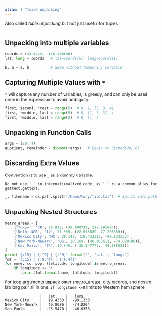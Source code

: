 ```yaml
---
alias: [ "tuple unpacking" ]
---
```

Also called *tuple unpacking* but not just useful for tuples

```toc
```

## Unpacking into multiple variables
```python
coords = (33.9425, -118.408056)
lat, long = coords   # lat=coords[0]; long=coords[1]

b, a = a, b          # Swap without temporary variable
```

## Capturing Multiple Values with `*`
`*` will capture any number of variables, is greedy, and can only be used once in the expression to avoid ambiguity.
```python
first, second, *rest = range(5)  # 0, 1, [2, 3, 4]
first, *middle, last = range(5)  # 0, [1, 2, 3], 4
first, *middle, last = range(2)  # 0, [], 1
```

## Unpacking in Function Calls
```python
args = (20, 8)
quotient, remainder = divmod(*args)   # Equiv to divmod(20, 8)
```

## Discarding Extra Values
Convention is to use `_` as a dummy variable.
```ad-warning
Do not use `_` in internationalized code, as `_` is a common alias for gettext.gettext.
```

```python
_, filename = os.path.split('/home/tony/file.txt')  # Splits into path and filename.
```

## Unpacking Nested Structures

```python
metro_areas = [
	('Tokyo', 'JP', 36.933, (35.689722, 136.691667)),
	('Delhi NCR', 'IN', 21.935, (28.613889, 77.208889)),
    ('Mexico City', 'MX', 20.142, (19.433333, -99.133333)),
    ('New York-Newark', 'US', 20.104, (40.808611, -74.020386)),
    ('Sao Paulo', 'BR', 19.649, (-23.547778, -46.635833)),
]
print('{:15} | {:^9} | {:^9}'.format('', 'lat.', 'long.'))
fmt = '{:15} | {:9.4f} | {:9.4f}'
for name, cc, pop, (latitude, longitude) in metro_areas:
    if longitude <= 0:
        print(fmt.format(name, latitude, longitude))
```
For loop arguments unpack outer (metro_areas), city records, and nested lat/long pair all in one.
`if longitude <=0` limits to Western hemisphere

```output
                |   lat.    |   long.
Mexico City     |   19.4333 |  -99.1333
New York-Newark |   40.8086 |  -74.0204
Sao Paulo       |  -23.5478 |  -46.6358
```

